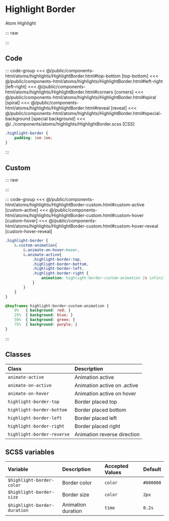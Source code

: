 # Highlight Border

<Badge type="tip">Atom</Badge> <Badge type="info">Highlight</Badge>

::: raw
<div class="dev-section">
    <!--@include: ../../public/components-html/atoms/highlights/HighlightBorder.html -->
</div>
:::

## Code

::: code-group
<<< @/public/components-html/atoms/highlights/HighlightBorder.html#top-bottom [top-bottom]
<<< @/public/components-html/atoms/highlights/HighlightBorder.html#left-right [left-right]
<<< @/public/components-html/atoms/highlights/HighlightBorder.html#corners [corners]
<<< @/public/components-html/atoms/highlights/HighlightBorder.html#spiral [spiral]
<<< @/public/components-html/atoms/highlights/HighlightBorder.html#reveal [reveal]
<<< @/public/components-html/atoms/highlights/HighlightBorder.html#special-background [special background]
<<< @/../components/atoms/highlights/HighlightBorder.scss [CSS]
```css [custom css for this MD file]
.highlight-border {
    padding: 1em 2em;
}
```
:::

## Custom

::: raw
<div class="dev-section">
    <!--@include: ../../public/components-html/atoms/highlights/HighlightBorder-custom.html -->
</div>
:::

::: code-group
<<< @/public/components-html/atoms/highlights/HighlightBorder-custom.html#custom-active [custom-active]
<<< @/public/components-html/atoms/highlights/HighlightBorder-custom.html#custom-hover [custom-hover]
<<< @/public/components-html/atoms/highlights/HighlightBorder-custom.html#custom-hover-reveal [custom-hover-reveal]
```css [custom CSS]
.highlight-border {
    &.custom-animation{
        &.animate-on-hover:hover,
        &.animate-active{
            .highlight-border-top,
            .highlight-border-bottom,
            .highlight-border-left,
            .highlight-border-right {
                animation: highlight-border-custom-animation 2s infinite linear;
            }
        }
    }
}

@keyframes highlight-border-custom-animation {
    0%   { background: red; }
    25%  { background: blue; }
    50%  { background: green; }
    75%  { background: purple; }
}
```
:::


## Classes

| Class                      | Description                 |
|:---------------------------|:----------------------------|
| `animate-active`           | Animation active            |
| `animate-on-active`        | Animation active on .active |
| `animate-on-hover`         | Animation active on hover   |
| `highlight-border-top`     | Border placed top           |
| `highlight-border-bottom`  | Border placed bottom        |
| `highlight-border-left`    | Border placed left          |
| `highlight-border-right`   | Border placed right         |
| `highlight-border-reverse` | Animation reverse direction |


## SCSS variables

| Variable                       | Description         | Accepted Values | Default   |
|:-------------------------------|:--------------------|:----------------|:----------|
| `$highlight-border-color`      | Border color        | `color`         | `#000000` |
| `$highlight-border-size`       | Border size         | `color`         | `2px`     |
| `$highlight-border-duration`   | Animation duration  | `time`          | `0.2s`    |


<style lang="scss">
@import "docs/theme.scss";

.highlight-border {
    padding: 1em 2em;
}

.highlight-border {
    &.custom-animation{
        &.animate-on-hover:hover,
        &.animate-active{
            .highlight-border-top,
            .highlight-border-bottom,
            .highlight-border-left,
            .highlight-border-right {
                  animation: highlight-border-custom-animation 2s infinite linear;
            }
        }
    }
}

@keyframes highlight-border-custom-animation {
  0%   { background: red; }
  25%  { background: blue; }
  50%  { background: green; }
  75%  { background: purple; }
}

$highlight-border-color: $primary-color;

@import "components/atoms/highlights/HighlightBorder.scss";
</style>